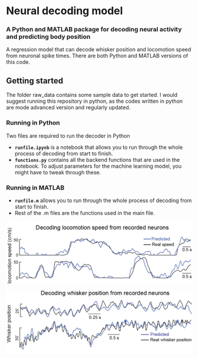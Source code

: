 # Neural decoding model
### A Python and MATLAB package for decoding neural activity and predicting body position
A regression model that can decode whisker position and locomotion speed from neuronal spike times.
There are both Python and MATLAB versions of this code. 

## Getting started
The folder raw_data contains some sample data to get started. I would suggest running this repository in python, as the codes written in python are mode advanced version and regularly updated.
### Running in Python
Two files are required to run the decoder in Python
 - **`runfile.ipynb`** is a notebook that allows you to run through the whole process of decoding from start to finish.
 - **`functions.py`** contains all the backend functions that are used in the notebook. To adjust parameters for the machine learning model, you might have to tweak through these. 
### Running in MATLAB
 - **`runfile.m`** allows you to run through the whole process of decoding from start to finish.
 - Rest of the .m files are the functions used in the main file.


![My Image](images/decoding_locomotion_speed.png)



![My Image](images/decoding_position.png)
